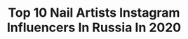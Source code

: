 ---
title: Top 10 Nail Artists Instagram Influencers In Russia In 2020
description: >-
  Find top nail artists Instagram influencers in Russia in 2020. Most popular hashtags: #nailartist #nailart #nailpolish #nailstagram.
platform: Instagram
profiles:
  - username: "eleonoramovs"
    fullname: >-
      Eleonora Movsisian
    location: "Russia"
    followers: 668998
    engagement: 176
    commentsToLikes: 0.019197
    avatar: "https://scontent-ams4-1.cdninstagram.com/v/t51.2885-19/s320x320/89446465_1273531536370238_5231839168090341376_n.jpg?_nc_ht=scontent-ams4-1.cdninstagram.com&_nc_ohc=n4J1ArE_NI0AX9_jGuR&oh=a2c8788898dbd4472e7f66f688a7607f&oe=5EBC01C0"
    verified: true
    hashtags: "#firegirl, #unpacking, #hermes, #birkin25"
  - username: "svet_nail_67"
    fullname: >-
      МАНИКЮР СМОЛЕНСК ПЕДИКЮР
    location: "Russia"
    followers: 22512
    engagement: 522
    commentsToLikes: 0.121654
    avatar: "https://scontent-lhr8-1.cdninstagram.com/v/t51.2885-19/s320x320/67117878_1322891371223248_4179172821626257408_n.jpg?_nc_ht=scontent-lhr8-1.cdninstagram.com&_nc_ohc=1ekbJQe2tuMAX_rEfBT&oh=a87885f3769abc0a3944d8a940c48f88&oe=5EBBD390"
    verified: false
    hashtags: ""
  - username: "nailcou"
    fullname: >-
      Online & Live Nail Classes
    location: "Russia"
    followers: 227527
    engagement: 162
    commentsToLikes: 0.014752
    avatar: "https://scontent-ams4-1.cdninstagram.com/v/t51.2885-19/11271051_679488848848996_272356918_a.jpg?_nc_ht=scontent-ams4-1.cdninstagram.com&_nc_ohc=01O3EraQSj8AX9aroV3&oh=790f982560e7d6ff72111289eea5d820&oe=5EB31CE3"
    verified: false
    hashtags: "#masterakrasoti, #modelonesfashionweek"
  - username: "burbalkaa"
    fullname: >-
      Yuliya🎂19.01.89
    location: "Russia"
    followers: 2876
    engagement: 1425
    commentsToLikes: 0.120615
    avatar: "https://scontent-ams4-1.cdninstagram.com/v/t51.2885-19/s320x320/56567400_375584163170603_1264628475784855552_n.jpg?_nc_ht=scontent-ams4-1.cdninstagram.com&_nc_ohc=yRqKiApW-nkAX8DnjP5&oh=17376cb95fba90b00b85b1a84d16f12d&oe=5EB7D7A9"
    verified: false
    hashtags: "#instamanicure, #nailpolishswatch, #nailpolishmaniac, #lucky"
  - username: "cherie_annette_nails"
    fullname: >-
      
    location: "Russia"
    followers: 2896
    engagement: 1350
    commentsToLikes: 0.078413
    avatar: "https://scontent-ams4-1.cdninstagram.com/v/t51.2885-19/s320x320/21371699_1884317711895141_4955685711694004224_n.jpg?_nc_ht=scontent-ams4-1.cdninstagram.com&_nc_ohc=-JJRfkYbQkAAX85wicw&oh=bd388f3ad9f9a93ab7a44bf4b7517c06&oe=5EB81019"
    verified: false
    hashtags: "#nailpolishaddict, #wula, #cadillacquerdreamcatcher, #dancelegend896"
  - username: "svetlaya_nails"
    fullname: >-
      Нейл блогер Алина Светлая
    location: "Russia"
    followers: 57351
    engagement: 197
    commentsToLikes: 0.148963
    avatar: "https://scontent-lhr8-1.cdninstagram.com/v/t51.2885-19/s320x320/81080290_1028862517484848_8925010348247875584_n.jpg?_nc_ht=scontent-lhr8-1.cdninstagram.com&_nc_ohc=5x1EyvkMCZwAX94Tayl&oh=f6823643c7a0ebedb176e37b5c0676bd&oe=5EB9C75E"
    verified: false
    hashtags: "#nailartists, #nailsartdesign, #instanails, #nailart"
  - username: "luxury_nail_lab"
    fullname: >-
      Yekaterina Ryapolova
    location: "Russia"
    followers: 29588
    engagement: 159
    commentsToLikes: 0.029157
    avatar: "https://scontent-lhr8-1.cdninstagram.com/v/t51.2885-19/s320x320/91245566_218847906030245_1023224895405817856_n.jpg?_nc_ht=scontent-lhr8-1.cdninstagram.com&_nc_ohc=OSTFOuq6MKQAX9XM3rn&oh=9a22b9f4efda82642e32fb55042710e1&oe=5EBB7621"
    verified: false
    hashtags: "#nailartists, #stories, #stamping, #beauty"
  - username: "naildose_"
    fullname: >-
      Dasha
    location: "Russia"
    followers: 17981
    engagement: 465
    commentsToLikes: 0.009748
    avatar: "https://scontent-ams4-1.cdninstagram.com/v/t51.2885-19/s320x320/29088224_181793802612676_4369927763944013824_n.jpg?_nc_ht=scontent-ams4-1.cdninstagram.com&_nc_ohc=0nNDwbZhZYwAX-Lzgq3&oh=49d754a3f46aa7f9f2f9b3900c26d769&oe=5EA52F44"
    verified: false
    hashtags: "#punk, #sparkles, #abstractart, #dark"
  - username: "nnailtasticc"
    fullname: >-
      Kira
    location: "Russia"
    followers: 11368
    engagement: 708
    commentsToLikes: 0.017967
    avatar: "https://scontent-ort2-1.cdninstagram.com/v/t51.2885-19/s320x320/79545348_1188360401371100_1560361957939216384_n.jpg?_nc_ht=scontent-ort2-1.cdninstagram.com&_nc_ohc=m9a3Qj-sDIcAX_QkhFd&oh=6ed8da5220e582658e3e72d55dcd450b&oe=5EB3D0C7"
    verified: false
    hashtags: "#nailartwow, #ilnpconfetti, #drawings, #drawingoftheday"
  - username: "annashirkova_nails"
    fullname: >-
      NAIL БЛОГГЕР - АННА ШИРКОВА 🤟
    location: "Russia"
    followers: 39664
    engagement: 318
    commentsToLikes: 0.942303
    avatar: "https://scontent-ams4-1.cdninstagram.com/v/t51.2885-19/s320x320/90094495_208369577080229_1296534490746716160_n.jpg?_nc_ht=scontent-ams4-1.cdninstagram.com&_nc_ohc=Cc1aI9PpxGIAX8N-89U&oh=a93b6f900a27448a69f4af4cd37573fe&oe=5EB9CE3D"
    verified: false
    hashtags: "#nailartists, #naildesign"
---